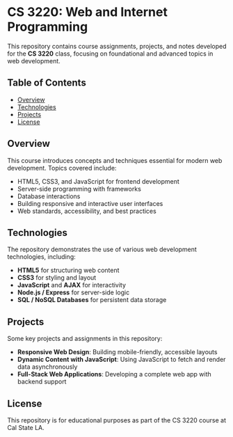 # CS 3220: Web and Internet Programming

This repository contains course assignments, projects, and notes developed for the **CS 3220** class, focusing on foundational and advanced topics in web development.

## Table of Contents

- [Overview](#overview)
- [Technologies](#technologies)
- [Projects](#projects)
- [License](#license)

## Overview

This course introduces concepts and techniques essential for modern web development. Topics covered include:
- HTML5, CSS3, and JavaScript for frontend development
- Server-side programming with frameworks
- Database interactions
- Building responsive and interactive user interfaces
- Web standards, accessibility, and best practices

## Technologies

The repository demonstrates the use of various web development technologies, including:
- **HTML5** for structuring web content
- **CSS3** for styling and layout
- **JavaScript** and **AJAX** for interactivity
- **Node.js / Express** for server-side logic
- **SQL / NoSQL Databases** for persistent data storage

## Projects

Some key projects and assignments in this repository:
- **Responsive Web Design**: Building mobile-friendly, accessible layouts
- **Dynamic Content with JavaScript**: Using JavaScript to fetch and render data asynchronously
- **Full-Stack Web Applications**: Developing a complete web app with backend support

## License

This repository is for educational purposes as part of the CS 3220 course at Cal State LA.
